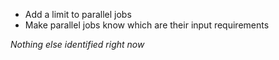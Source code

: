 * Add a limit to parallel jobs
* Make parallel jobs know which are their input requirements

*Nothing else identified right now*
